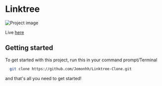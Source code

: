 # Linktree
![Project image](https://github.com/Jomonhh/Linktree-Clone/blob/main/images/Preview.png)

Live <a href="https://jomonhh.github.io/Linktree-Clone/">here</a>
## Getting started

To get started with this project, run this in your command prompt/Terminal 

```bash
  git clone https://github.com/Jomonhh/Linktree-Clone.git
```
and that's all you need to get started!
